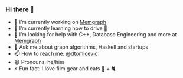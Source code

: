 ### Hi there 👋

- 🔭 I’m currently working on [Memgraph](https://memgraph.com)
- 🌱 I’m currently learning how to drive 🚗
- 🤔 I’m looking for help with C++, Database Engineering and more at [Memgraph](https://memgraph.com/company/careers#open-positions)
- 💬 Ask me about graph algorithms, Haskell and startups
- 📫 How to reach me: [@dtomicevic](https://twitter.com/dtomicevic)
- 😄 Pronouns: he/him
- ⚡ Fun fact: I love film gear and cats 🎥 + 🐈
